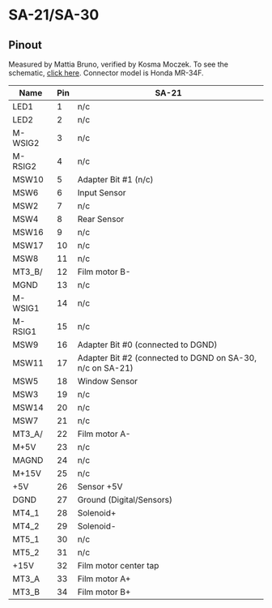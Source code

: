 # SA-21/SA-30

## Pinout

Measured by Mattia Bruno, verified by Kosma Moczek. To see the schematic,
[click here](sa-21-30-schematic.jpg). Connector model is Honda MR-34F.

| **Name** | **Pin** | **SA-21**                                                 |
|----------|---------|-----------------------------------------------------------|
| LED1     | 1       | n/c                                                       |
| LED2     | 2       | n/c                                                       |
| M-WSIG2  | 3       | n/c                                                       |
| M-RSIG2  | 4       | n/c                                                       |
| MSW10    | 5       | Adapter Bit #1 (n/c)                                      |
| MSW6     | 6       | Input Sensor                                              |
| MSW2     | 7       | n/c                                                       |
| MSW4     | 8       | Rear Sensor                                               |
| MSW16    | 9       | n/c                                                       |
| MSW17    | 10      | n/c                                                       |
| MSW8     | 11      | n/c                                                       |
| MT3_B/   | 12      | Film motor B-                                             |
| MGND     | 13      | n/c                                                       |
| M-WSIG1  | 14      | n/c                                                       |
| M-RSIG1  | 15      | n/c                                                       |
| MSW9     | 16      | Adapter Bit #0 (connected to DGND)                        |
| MSW11    | 17      | Adapter Bit #2 (connected to DGND on SA-30, n/c on SA-21) |
| MSW5     | 18      | Window Sensor                                             |
| MSW3     | 19      | n/c                                                       |
| MSW14    | 20      | n/c                                                       |
| MSW7     | 21      | n/c                                                       |
| MT3_A/   | 22      | Film motor A-                                             |
| M+5V     | 23      | n/c                                                       |
| MAGND    | 24      | n/c                                                       |
| M+15V    | 25      | n/c                                                       |
| +5V      | 26      | Sensor +5V                                                |
| DGND     | 27      | Ground (Digital/Sensors)                                  |
| MT4_1    | 28      | Solenoid+                                                 |
| MT4_2    | 29      | Solenoid-                                                 |
| MT5_1    | 30      | n/c                                                       |
| MT5_2    | 31      | n/c                                                       |
| +15V     | 32      | Film motor center tap                                     |
| MT3_A    | 33      | Film motor A+                                             |
| MT3_B    | 34      | Film motor B+                                             |
